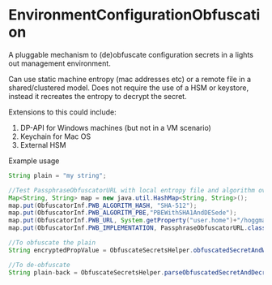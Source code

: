 # EnvironmentConfigurationObfuscation
A pluggable mechanism to (de)obfuscate configuration secrets in a lights out management environment.

Can use static machine entropy (mac addresses etc) or a remote file in a shared/clustered model. Does not require the use of a HSM or keystore, instead it recreates the entropy to decrypt the secret.

Extensions to this could include: 
1. DP-API for Windows machines (but not in a VM scenario)
2. Keychain for Mac OS
3. External HSM 


Example usage

```java
String plain = "my string";

//Test PassphraseObfuscatorURL with local entropy file and algorithm overrides
Map<String, String> map = new java.util.HashMap<String, String>();
map.put(ObfuscatorInf.PWB_ALGORITM_HASH, "SHA-512");
map.put(ObfuscatorInf.PWB_ALGORITM_PBE,"PBEWithSHA1AndDESede");
map.put(ObfuscatorInf.PWB_URL, System.getProperty("user.home")+"/hoggmania.entropy");
map.put(ObfuscatorInf.PWB_IMPLEMENTATION, PassphraseObfuscatorURL.class.getName());

//To obfuscate the plain
String encryptedPropValue = ObfuscateSecretsHelper.obfuscatedSecretAndWrite(plain, map);

//To de-obfuscate 
String plain-back = ObfuscateSecretsHelper.parseObfuscatedSecretAndDecrypt(encryptedPropValue));
```
